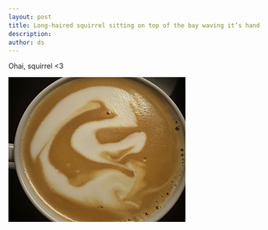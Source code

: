 ```yaml
---
layout: post
title: Long-haired squirrel sitting on top of the bay waving it’s hand
description:
author: ds
---
```


Ohai, squirrel <3

<img style="width: 70%;" src="/content/images/2015/05/squirrel.jpg" alt="Cappuccino with foam looking like a squirrel">
